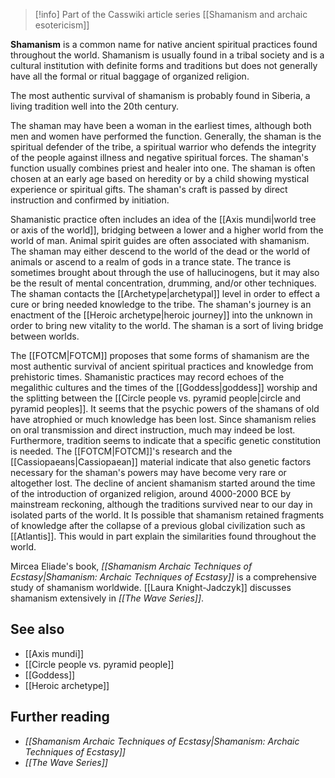 > [!info] Part of the Casswiki article series [[Shamanism and archaic esotericism]]

**Shamanism** is a common name for native ancient spiritual practices found throughout the world. Shamanism is usually found in a tribal society and is a cultural institution with definite forms and traditions but does not generally have all the formal or ritual baggage of organized religion.

The most authentic survival of shamanism is probably found in Siberia, a living tradition well into the 20th century.

The shaman may have been a woman in the earliest times, although both men and women have performed the function. Generally, the shaman is the spiritual defender of the tribe, a spiritual warrior who defends the integrity of the people against illness and negative spiritual forces. The shaman's function usually combines priest and healer into one. The shaman is often chosen at an early age based on heredity or by a child showing mystical experience or spiritual gifts. The shaman's craft is passed by direct instruction and confirmed by initiation.

Shamanistic practice often includes an idea of the [[Axis mundi|world tree or axis of the world]], bridging between a lower and a higher world from the world of man. Animal spirit guides are often associated with shamanism. The shaman may either descend to the world of the dead or the world of animals or ascend to a realm of gods in a trance state. The trance is sometimes brought about through the use of hallucinogens, but it may also be the result of mental concentration, drumming, and/or other techniques. The shaman contacts the [[Archetype|archetypal]] level in order to effect a cure or bring needed knowledge to the tribe. The shaman's journey is an enactment of the [[Heroic archetype|heroic journey]] into the unknown in order to bring new vitality to the world. The shaman is a sort of living bridge between worlds.

The [[FOTCM|FOTCM]] proposes that some forms of shamanism are the most authentic survival of ancient spiritual practices and knowledge from prehistoric times. Shamanistic practices may record echoes of the megalithic cultures and the times of the [[Goddess|goddess]] worship and the splitting between the [[Circle people vs. pyramid people|circle and pyramid peoples]]. It seems that the psychic powers of the shamans of old have atrophied or much knowledge has been lost. Since shamanism relies on oral transmission and direct instruction, much may indeed be lost. Furthermore, tradition seems to indicate that a specific genetic constitution is needed. The [[FOTCM|FOTCM]]'s research and the [[Cassiopaeans|Cassiopaean]] material indicate that also genetic factors necessary for the shaman's powers may have become very rare or altogether lost. The decline of ancient shamanism started around the time of the introduction of organized religion, around 4000-2000 BCE by mainstream reckoning, although the traditions survived near to our day in isolated parts of the world. It Is possible that shamanism retained fragments of knowledge after the collapse of a previous global civilization such as [[Atlantis]]. This would in part explain the similarities found throughout the world.

Mircea Eliade's book, _[[Shamanism Archaic Techniques of Ecstasy|Shamanism: Archaic Techniques of Ecstasy]]_ is a comprehensive study of shamanism worldwide. [[Laura Knight-Jadczyk]] discusses shamanism extensively in _[[The Wave Series]]_.

See also
--------

*   [[Axis mundi]]
*   [[Circle people vs. pyramid people]]
*   [[Goddess]]
*   [[Heroic archetype]]

Further reading
---------------

*   _[[Shamanism Archaic Techniques of Ecstasy|Shamanism: Archaic Techniques of Ecstasy]]_
*   _[[The Wave Series]]_